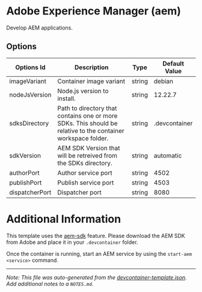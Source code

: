 
# Adobe Experience Manager (aem)

Develop AEM applications.

## Options

| Options Id | Description | Type | Default Value |
|-----|-----|-----|-----|
| imageVariant | Container image variant | string | debian |
| nodeJsVersion | Node.js version to install. | string | 12.22.7 |
| sdksDirectory | Path to directory that contains one or more SDKs. This should be relative to the container workspace folder. | string | .devcontainer |
| sdkVersion | AEM SDK Version that will be retreived from the SDKs directory. | string | automatic |
| authorPort | Author service port | string | 4502 |
| publishPort | Publish service port | string | 4503 |
| dispatcherPort | Dispatcher port | string | 8080 |

# Additional Information

This template uses the [aem-sdk](https://github.com/juan-ayala/devcontainer-features/tree/main/src/aem-sdk) feature. Please download the AEM SDK from Adobe and place it in your `.devcontainer` folder.

Once the container is running, start an AEM service by using the `start-aem <service>` command.


---

_Note: This file was auto-generated from the [devcontainer-template.json](https://github.com/juan-ayala/devcontainer-templates/blob/main/src/aem/devcontainer-template.json).  Add additional notes to a `NOTES.md`._
